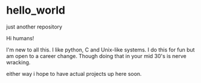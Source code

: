 # hello_world
just another repository

Hi humans!

I'm new to all this. I like python, C and Unix-like systems. I do this for fun but am open to a career change. Though doing that in your mid 30's is nerve wracking.

either way i hope to have actual projects up here soon. 
 
